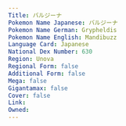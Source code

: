 ```yaml
---
﻿Title: バルジーナ
Pokemon Name Japanese: バルジーナ
Pokemon Name German: Grypheldis
Pokemon Name English: Mandibuzz
Language Card: Japanese
National Dex Number: 630
Region: Unova
Regional Form: false
Additional Form: false
Mega: false
Gigantamax: false
Cover: false
Link: 
Owned: 
---
```

